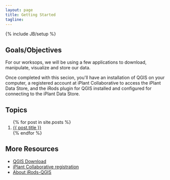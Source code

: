 ```yaml
---
layout: page
title: Getting Started
tagline: 
---
```

{% include JB/setup %}

## Goals/Objectives

For our worksops, we will be using a few applications to download, manipulate, visualize and store our data. 

Once completed with this secion, you'll have an installation of QGIS on your computer, a registered account at iPlant Collaborative to access the iPlant Data Store, and the iRods plugin for QGIS installed and configured for connecting to the iPlant Data Store.

## Topics

<ol class="posts">
  {% for post in site.posts %}
    <li><a href="{{ BASE_PATH }}{{ post.url }}">{{ post.title }}</a></li>
  {% endfor %}
</ol>

## More Resources

<ul class="more-resources">
<li><a href="http://www.qgis.org/en/site/forusers/download.html" target="_blank">QGIS Download</a></li>
<li><a href="https://user.iplantcollaborative.org/register/" target="_blank">iPlant Collaborative registration</a></li>
<li><a href="https://github.com/BioComputing/irods-qgis/blob/master/README.md">About iRods-QGIS</a></li>
</ul>

